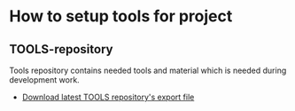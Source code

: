 # How to setup tools for project

## TOOLS-repository


Tools repository contains needed tools and material which is needed during development work. 

* [Download latest TOOLS repository's export file](https://www.dropbox.com/s/4a2myv0ikepk9xr/latest-tools-export.tar?dl=1)
